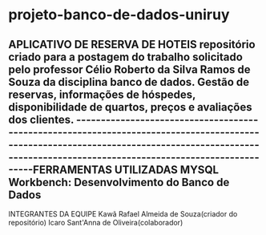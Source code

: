 # projeto-banco-de-dados-uniruy
APLICATIVO DE RESERVA DE HOTEIS
repositório criado para a postagem do trabalho solicitado pelo professor Célio Roberto da Silva Ramos de Souza da disciplina banco de dados.
Gestão de reservas, informações de hóspedes, disponibilidade de quartos, preços e avaliações dos clientes. 
---------------------------------------------------------------------------------------------------------------------------------------------------------------------------------------------------FERRAMENTAS UTILIZADAS
MYSQL Workbench: Desenvolvimento do Banco de Dados
---------------------------------------------------------------------------------------------------------------------------------------------------------------------------------------------------
INTEGRANTES DA EQUIPE
Kawã Rafael Almeida de Souza(criador do repositório)
Icaro Sant'Anna de Oliveira(colaborador)
